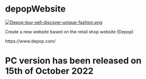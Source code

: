 # depopWebsite
[![Depop-buy-sell-discover-unique-fashion.png](https://i.postimg.cc/vBjTLNcS/Depop-buy-sell-discover-unique-fashion.png)](https://postimg.cc/DJr775Qq)
<br>
<p>Create a new website based on the retail shop website (Depop)</p>
<p>https://www.depop.com/</p>
<h1>PC version has been released on 15th of October 2022</h1>
